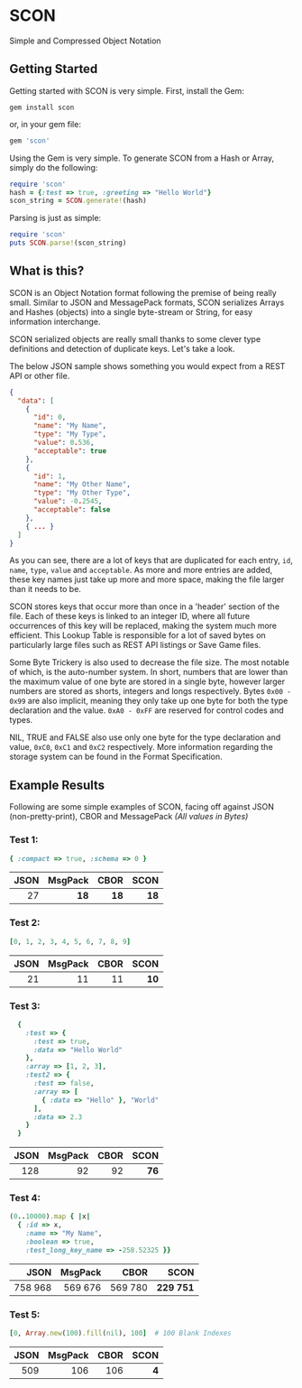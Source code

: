 # SCON

Simple and Compressed Object Notation

## Getting Started

Getting started with SCON is very simple. First, install the Gem:
```
gem install scon
```
or, in your gem file:
```ruby
gem 'scon'
```  

Using the Gem is very simple. To generate SCON from a Hash or Array, simply do the following:
```ruby
require 'scon'
hash = {:test => true, :greeting => "Hello World"}
scon_string = SCON.generate!(hash)
```
Parsing is just as simple:
```ruby
require 'scon'
puts SCON.parse!(scon_string)
```

## What is this?
SCON is an Object Notation format following the premise of being really small. Similar to JSON and MessagePack formats, SCON serializes Arrays and Hashes (objects) into a single byte-stream or String,
for easy information interchange.  

SCON serialized objects are really small thanks to some clever type definitions and detection of duplicate
keys. Let's take a look.

The below JSON sample shows something you would expect from a REST API or other file.
```json
{
  "data": [
    {
      "id": 0,
      "name": "My Name",
      "type": "My Type",
      "value": 0.536,
      "acceptable": true
    },
    {
      "id": 1,
      "name": "My Other Name",
      "type": "My Other Type",
      "value": -0.2545,
      "acceptable": false
    },
    { ... }
  ]
}
```
As you can see, there are a lot of keys that are duplicated for each entry, ```id```, ```name```,
```type```, ```value``` and ```acceptable```. As more and more entries are added, these key names
just take up more and more space, making the file larger than it needs to be.  

SCON stores keys that occur more than once in a 'header' section of the file. Each of these keys is linked
to an integer ID, where all future occurrences of this key will be replaced, making the system much more
efficient. This Lookup Table is responsible for a lot of saved bytes on particularly large files such as REST API listings or Save Game files.  

Some Byte Trickery is also used to decrease the file size. The most notable of which, is the auto-number system. In short, numbers that are lower than the maximum value of one byte are stored in a single byte, however larger numbers are stored as shorts, integers and longs respectively. Bytes ```0x00 - 0x99``` are also implicit, meaning they only take up one byte for both the type declaration and the value. ```0xA0 - 0xFF``` are reserved for control codes and types.  

NIL, TRUE and FALSE also use only one byte for the type declaration and value, ```0xC0```, ```0xC1``` and ```0xC2``` respectively. More information regarding the storage system can be found in the Format Specification.

## Example Results
Following are some simple examples of SCON, facing off against JSON (non-pretty-print), CBOR and MessagePack *(All values in Bytes)*  

### Test 1:
```ruby
{ :compact => true, :schema => 0 }
```

| JSON | MsgPack | CBOR | SCON |
|-----:|--------:|-----:|-----:|
|27|**18**|**18**|**18**|

### Test 2:
```ruby
[0, 1, 2, 3, 4, 5, 6, 7, 8, 9]
```

| JSON | MsgPack | CBOR | SCON |
|-----:|--------:|-----:|-----:|
|21|11|11|**10**|

### Test 3:
```ruby
  {
    :test => {
      :test => true,
      :data => "Hello World"
    },
    :array => [1, 2, 3],
    :test2 => {
      :test => false,
      :array => [
        { :data => "Hello" }, "World"
      ],
      :data => 2.3
    }
  }
```

| JSON | MsgPack | CBOR | SCON |
|-----:|--------:|-----:|-----:|
|128|92|92|**76**|

### Test 4:
```ruby
(0..10000).map { |x|
  { :id => x,
    :name => "My Name",
    :boolean => true,
    :test_long_key_name => -258.52325 }}
```

| JSON | MsgPack | CBOR | SCON |
|-----:|--------:|-----:|-----:|
|758 968|569 676|569 780|**229 751**|

### Test 5:
```ruby
[0, Array.new(100).fill(nil), 100]  # 100 Blank Indexes
```

| JSON | MsgPack | CBOR | SCON |
|-----:|--------:|-----:|-----:|
|509|106|106|**4**|
